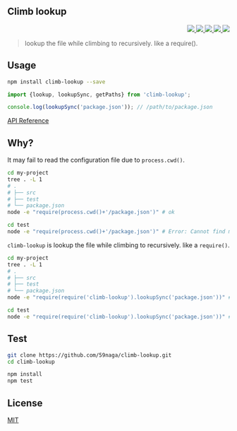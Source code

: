 Climb lookup
---

<p align="right">
  <a href="https://npmjs.org/package/climb-lookup">
    <img src="https://img.shields.io/npm/v/climb-lookup.svg?style=flat-square">
  </a>
  <a href="https://travis-ci.org/59naga/climb-lookup">
    <img src="http://img.shields.io/travis/59naga/climb-lookup.svg?style=flat-square">
  </a>
  <a href="https://codeclimate.com/github/59naga/climb-lookup/coverage">
    <img src="https://img.shields.io/codeclimate/github/59naga/climb-lookup.svg?style=flat-square">
  </a>
  <a href="https://codeclimate.com/github/59naga/climb-lookup">
    <img src="https://img.shields.io/codeclimate/coverage/github/59naga/climb-lookup.svg?style=flat-square">
  </a>
  <a href="https://gemnasium.com/59naga/climb-lookup">
    <img src="https://img.shields.io/gemnasium/mathiasbynens/he.svg?style=flat-square">
  </a>
</p>

> lookup the file while climbing to recursively. like a require().

Usage
---

```bash
npm install climb-lookup --save
```

```js
import {lookup, lookupSync, getPaths} from 'climb-lookup';

console.log(lookupSync('package.json')); // /path/to/package.json
```

[API Reference](https://npmcdn.com/climb-lookup/esdoc/index.html)

Why?
---

It may fail to read the configuration file due to `process.cwd()`.

```bash
cd my-project
tree . -L 1
# .
# ├── src
# ├── test
# └── package.json
node -e "require(process.cwd()+'/package.json')" # ok

cd test
node -e "require(process.cwd()+'/package.json')" # Error: Cannot find module './test/package.json'
```

`climb-lookup` is lookup the file while climbing to recursively. like a `require()`.

```bash
cd my-project
tree . -L 1
# .
# ├── src
# ├── test
# └── package.json
node -e "require(require('climb-lookup').lookupSync('package.json'))" # ok

cd test
node -e "require(require('climb-lookup').lookupSync('package.json'))" # ok
```

Test
---
```bash
git clone https://github.com/59naga/climb-lookup.git
cd climb-lookup

npm install
npm test
```

License
---
[MIT](http://59naga.mit-license.org/)